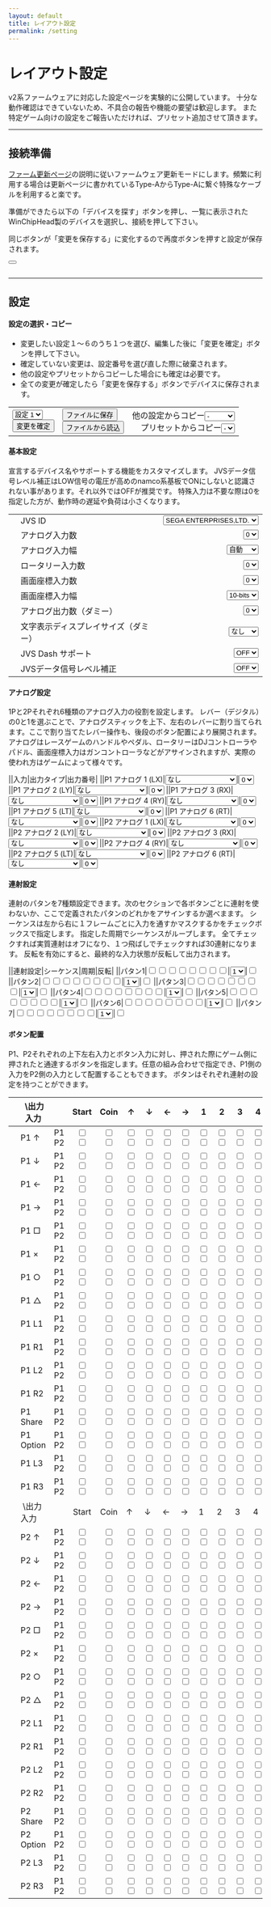 ```yaml
---
layout: default
title: レイアウト設定
permalink: /setting
---
```

# レイアウト設定
v2系ファームウェアに対応した設定ページを実験的に公開しています。
十分な動作確認はできていないため、不具合の報告や機能の要望は歓迎します。
また特定ゲーム向けの設定をご報告いただければ、プリセット追加させて頂きます。

---
## 接続準備
[ファーム更新ページ](https://toyoshim.github.io/iona-us/firmware)の説明に従いファームウェア更新モードにします。頻繁に利用する場合は更新ページに書かれているType-AからType-Aに繋ぐ特殊なケーブルを利用すると楽です。

準備ができたら以下の「デバイスを探す」ボタンを押し、一覧に表示されたWinChipHead製のデバイスを選択し、接続を押して下さい。

同じボタンが「変更を保存する」に変化するので再度ボタンを押すと設定が保存されます。

<button id="button"></button>
<pre id="status"></pre>

---
## 設定
#### 設定の選択・コピー
- 変更したい設定１〜６のうち１つを選び、編集した後に「変更を確定」ボタンを押して下さい。
- 確定していない変更は、設定番号を選び直した際に破棄されます。
- 他の設定やプリセットからコピーした場合にも確定は必要です。
- 全ての変更が確定したら「変更を保存する」ボタンでデバイスに保存されます。

| | | |
|-|-|-:|
|<select id="select"><option>設定 1</option><option>設定 2</option><option>設定 3</option><option>設定 4</option><option>設定 5</option><option>設定 6</option></select><br><button id="store">変更を確定</button>|<button id="storeToFile">ファイルに保存</button><br><button id="loadFromFile">ファイルから読込</button>|他の設定からコピー<select id="copy"><option>-</option><option>設定 1</option><option>設定 2</option><option>設定 3</option><option>設定 4</option><option>設定 5</option><option>設定 6</option></select><br>プリセットからコピー<select id="preset"><option>-</option></select>|

#### 基本設定
宣言するデバイス名やサポートする機能をカスタマイズします。
JVSデータ信号レベル補正はLOW信号の電圧が高めのnamco系基板でONにしないと認識されない事があります。それ以外ではOFFが推奨です。
特殊入力は不要な際は0を指定した方が、動作時の遅延や負荷は小さくなります。

| | | |
|-|-|-:|
||JVS ID|<select id="id"><option>SEGA ENTERPRISES,LTD.</option><option>namco ltd.;JYU-PCB</option><option>namco ltd.;NA-JV</option><option>namco ltd.;TSS-I/O</option></select>
||アナログ入力数|<select id="ainc"><option>0</option><option>2</option><option>4</option><option>6</option><option>8</option></select>
||アナログ入力幅|<select id="ainw"><option>自動</option><option>16-bits</option></select>
||ロータリー入力数|<select id="rotc"><option>0</option><option>2</option></select>
||画面座標入力数|<select id="scrc"><option>0</option><option>1</option><option>2</option></select>
||画面座標入力幅|<select id="scrw"><option>10-bits</option><option>16-bits</option></select>
||アナログ出力数（ダミー）|<select id="aout"><option>0</option><option>2</option></select>
||文字表示ディスプレイサイズ（ダミー）|<select id="disp"><option>なし</option><option>16 x 1</option></select>
||JVS Dash サポート|<select id="jvsd"><option>OFF</option><option>ON</option></select>
||JVSデータ信号レベル補正|<select id="jvss"><option>OFF</option><option>ON</option></select>

#### アナログ設定
1Pと2Pそれぞれ6種類のアナログ入力の役割を設定します。
レバー（デジタル）の0と1を選ぶことで、アナログスティックを上下、左右のレバーに割り当てられます。ここで割り当てたレバー操作も、後段のボタン配置により展開されます。
アナログはレースゲームのハンドルやペダル、ロータリーはDJコントローラやパドル、画面座標入力はガンコントローラなどがアサインされますが、実際の使われ方はゲームによって様々です。

||入力|出力タイプ|出力番号|
||P1 アナログ 1 (LX)|<select id="a11t"><option>なし</option><option>レバー（デジタル）</option><option>アナログ入力</option><option>ロータリー入力</option><option>画面座標入力</option></select>|<select id="a11i"><option>0</option><option>1</option><option>2</option><option>3</option><option>4</option><option>5</option><option>6</option><option>7</option></select>
||P1 アナログ 2 (LY)|<select id="a12t"><option>なし</option><option>レバー（デジタル）</option><option>アナログ入力</option><option>ロータリー入力</option><option>画面座標入力</option></select>|<select id="a12i"><option>0</option><option>1</option><option>2</option><option>3</option><option>4</option><option>5</option><option>6</option><option>7</option></select>
||P1 アナログ 3 (RX)|<select id="a13t"><option>なし</option><option>レバー（デジタル）</option><option>アナログ入力</option><option>ロータリー入力</option><option>画面座標入力</option></select>|<select id="a13i"><option>0</option><option>1</option><option>2</option><option>3</option><option>4</option><option>5</option><option>6</option><option>7</option></select>
||P1 アナログ 4 (RY)|<select id="a14t"><option>なし</option><option>レバー（デジタル）</option><option>アナログ入力</option><option>ロータリー入力</option><option>画面座標入力</option></select>|<select id="a14i"><option>0</option><option>1</option><option>2</option><option>3</option><option>4</option><option>5</option><option>6</option><option>7</option></select>
||P1 アナログ 5 (LT)|<select id="a15t"><option>なし</option><option>レバー（デジタル）</option><option>アナログ入力</option><option>ロータリー入力</option><option>画面座標入力</option></select>|<select id="a15i"><option>0</option><option>1</option><option>2</option><option>3</option><option>4</option><option>5</option><option>6</option><option>7</option></select>
||P1 アナログ 6 (RT)|<select id="a16t"><option>なし</option><option>レバー（デジタル）</option><option>アナログ入力</option><option>ロータリー入力</option><option>画面座標入力</option></select>|<select id="a16i"><option>0</option><option>1</option><option>2</option><option>3</option><option>4</option><option>5</option><option>6</option><option>7</option></select>
||P2 アナログ 1 (LX)|<select id="a21t"><option>なし</option><option>レバー（デジタル）</option><option>アナログ入力</option><option>ロータリー入力</option><option>画面座標入力</option></select>|<select id="a21i"><option>0</option><option>1</option><option>2</option><option>3</option><option>4</option><option>5</option><option>6</option><option>7</option></select>
||P2 アナログ 2 (LY)|<select id="a22t"><option>なし</option><option>レバー（デジタル）</option><option>アナログ入力</option><option>ロータリー入力</option><option>画面座標入力</option></select>|<select id="a22i"><option>0</option><option>1</option><option>2</option><option>3</option><option>4</option><option>5</option><option>6</option><option>7</option></select>
||P2 アナログ 3 (RX)|<select id="a23t"><option>なし</option><option>レバー（デジタル）</option><option>アナログ入力</option><option>ロータリー入力</option><option>画面座標入力</option></select>|<select id="a23i"><option>0</option><option>1</option><option>2</option><option>3</option><option>4</option><option>5</option><option>6</option><option>7</option></select>
||P2 アナログ 4 (RY)|<select id="a24t"><option>なし</option><option>レバー（デジタル）</option><option>アナログ入力</option><option>ロータリー入力</option><option>画面座標入力</option></select>|<select id="a24i"><option>0</option><option>1</option><option>2</option><option>3</option><option>4</option><option>5</option><option>6</option><option>7</option></select>
||P2 アナログ 5 (LT)|<select id="a25t"><option>なし</option><option>レバー（デジタル）</option><option>アナログ入力</option><option>ロータリー入力</option><option>画面座標入力</option></select>|<select id="a25i"><option>0</option><option>1</option><option>2</option><option>3</option><option>4</option><option>5</option><option>6</option><option>7</option></select>
||P2 アナログ 6 (RT)|<select id="a26t"><option>なし</option><option>レバー（デジタル）</option><option>アナログ入力</option><option>ロータリー入力</option><option>画面座標入力</option></select>|<select id="a26i"><option>0</option><option>1</option><option>2</option><option>3</option><option>4</option><option>5</option><option>6</option><option>7</option></select>

#### 連射設定
連射のパタンを7種類設定できます。次のセクションで各ボタンごとに連射を使わないか、ここで定義されたパタンのどれかをアサインするか選べまます。
シーケンスは左から右に１フレームごとに入力を通すかマスクするかをチェックボックスで指定します。
指定した周期でシーケンスがループします。
全てチェックすれば実質連射はオフになり、１つ飛ばしでチェックすれば30連射になります。
反転を有効にすると、最終的な入力状態が反転して出力されます。

||連射設定|シーケンス|周期|反転|
||パタン1|<input type="checkbox" id="p11"><input type="checkbox" id="p12"><input type="checkbox" id="p13"><input type="checkbox" id="p14"><input type="checkbox" id="p15"><input type="checkbox" id="p16"><input type="checkbox" id="p17"><input type="checkbox" id="p18">|<select id="rm1"><option>1</option><option>2</option><option>3</option><option>4</option><option>5</option><option>6</option><option>7</option><option>8</option></select>|<input type="checkbox" id="inv1">
||パタン2|<input type="checkbox" id="p21"><input type="checkbox" id="p22"><input type="checkbox" id="p23"><input type="checkbox" id="p24"><input type="checkbox" id="p25"><input type="checkbox" id="p26"><input type="checkbox" id="p27"><input type="checkbox" id="p28">|<select id="rm2"><option>1</option><option>2</option><option>3</option><option>4</option><option>5</option><option>6</option><option>7</option><option>8</option></select>|<input type="checkbox" id="inv2">
||パタン3|<input type="checkbox" id="p31"><input type="checkbox" id="p32"><input type="checkbox" id="p33"><input type="checkbox" id="p34"><input type="checkbox" id="p35"><input type="checkbox" id="p36"><input type="checkbox" id="p37"><input type="checkbox" id="p38">|<select id="rm3"><option>1</option><option>2</option><option>3</option><option>4</option><option>5</option><option>6</option><option>7</option><option>8</option></select>|<input type="checkbox" id="inv3">
||パタン4|<input type="checkbox" id="p41"><input type="checkbox" id="p42"><input type="checkbox" id="p43"><input type="checkbox" id="p44"><input type="checkbox" id="p45"><input type="checkbox" id="p46"><input type="checkbox" id="p47"><input type="checkbox" id="p48">|<select id="rm4"><option>1</option><option>2</option><option>3</option><option>4</option><option>5</option><option>6</option><option>7</option><option>8</option></select>|<input type="checkbox" id="inv4">
||パタン5|<input type="checkbox" id="p51"><input type="checkbox" id="p52"><input type="checkbox" id="p53"><input type="checkbox" id="p54"><input type="checkbox" id="p55"><input type="checkbox" id="p56"><input type="checkbox" id="p57"><input type="checkbox" id="p58">|<select id="rm5"><option>1</option><option>2</option><option>3</option><option>4</option><option>5</option><option>6</option><option>7</option><option>8</option></select>|<input type="checkbox" id="inv5">
||パタン6|<input type="checkbox" id="p61"><input type="checkbox" id="p62"><input type="checkbox" id="p63"><input type="checkbox" id="p64"><input type="checkbox" id="p65"><input type="checkbox" id="p66"><input type="checkbox" id="p67"><input type="checkbox" id="p68">|<select id="rm6"><option>1</option><option>2</option><option>3</option><option>4</option><option>5</option><option>6</option><option>7</option><option>8</option></select>|<input type="checkbox" id="inv6">
||パタン7|<input type="checkbox" id="p71"><input type="checkbox" id="p72"><input type="checkbox" id="p73"><input type="checkbox" id="p74"><input type="checkbox" id="p75"><input type="checkbox" id="p76"><input type="checkbox" id="p77"><input type="checkbox" id="p78">|<select id="rm7"><option>1</option><option>2</option><option>3</option><option>4</option><option>5</option><option>6</option><option>7</option><option>8</option></select>|<input type="checkbox" id="inv7">

#### ボタン配置
P1、P2それぞれの上下左右入力とボタン入力に対し、押された際にゲーム側に押されたと通達するボタンを指定します。任意の組み合わせで指定でき、P1側の入力をP2側の入力として配置することもできます。
ボタンはそれぞれ連射の設定を持つことができます。

||&nbsp;\出力<br>入力||Start|Coin|↑|↓|←|→|1|2|3|4|5|6|7|8|連射|
|-|-|-|:-:|:-:|-|-|-|-|-|-|-|-|-|-|-|-|-|
||P1 ↑|P1<br>P2|<input type="checkbox" id="p1u_p1s"><br><input type="checkbox" id="p1u_p2s">|<input type="checkbox" id="p1u_p1c"><br><input type="checkbox" id="p1u_p2c">|<input type="checkbox" id="p1u_p1u"><br><input type="checkbox" id="p1u_p2u">|<input type="checkbox" id="p1u_p1d"><br><input type="checkbox" id="p1u_p2d">|<input type="checkbox" id="p1u_p1l"><br><input type="checkbox" id="p1u_p2l">|<input type="checkbox" id="p1u_p1r"><br><input type="checkbox" id="p1u_p2r">|<input type="checkbox" id="p1u_p11"><br><input type="checkbox" id="p1u_p21">|<input type="checkbox" id="p1u_p12"><br><input type="checkbox" id="p1u_p22">|<input type="checkbox" id="p1u_p13"><br><input type="checkbox" id="p1u_p23">|<input type="checkbox" id="p1u_p14"><br><input type="checkbox" id="p1u_p24">|<input type="checkbox" id="p1u_p15"><br><input type="checkbox" id="p1u_p25">|<input type="checkbox" id="p1u_p16"><br><input type="checkbox" id="p1u_p26">|<input type="checkbox" id="p1u_p17"><br><input type="checkbox" id="p1u_p27">|<input type="checkbox" id="p1u_p18"><br><input type="checkbox" id="p1u_p28">||
||P1 ↓|P1<br>P2|<input type="checkbox" id="p1d_p1s"><br><input type="checkbox" id="p1d_p2s">|<input type="checkbox" id="p1d_p1c"><br><input type="checkbox" id="p1d_p2c">|<input type="checkbox" id="p1d_p1u"><br><input type="checkbox" id="p1d_p2u">|<input type="checkbox" id="p1d_p1d"><br><input type="checkbox" id="p1d_p2d">|<input type="checkbox" id="p1d_p1l"><br><input type="checkbox" id="p1d_p2l">|<input type="checkbox" id="p1d_p1r"><br><input type="checkbox" id="p1d_p2r">|<input type="checkbox" id="p1d_p11"><br><input type="checkbox" id="p1d_p21">|<input type="checkbox" id="p1d_p12"><br><input type="checkbox" id="p1d_p22">|<input type="checkbox" id="p1d_p13"><br><input type="checkbox" id="p1d_p23">|<input type="checkbox" id="p1d_p14"><br><input type="checkbox" id="p1d_p24">|<input type="checkbox" id="p1d_p15"><br><input type="checkbox" id="p1d_p25">|<input type="checkbox" id="p1d_p16"><br><input type="checkbox" id="p1d_p26">|<input type="checkbox" id="p1d_p17"><br><input type="checkbox" id="p1d_p27">|<input type="checkbox" id="p1d_p18"><br><input type="checkbox" id="p1d_p28">||
||P1 ←|P1<br>P2|<input type="checkbox" id="p1l_p1s"><br><input type="checkbox" id="p1l_p2s">|<input type="checkbox" id="p1l_p1c"><br><input type="checkbox" id="p1l_p2c">|<input type="checkbox" id="p1l_p1u"><br><input type="checkbox" id="p1l_p2u">|<input type="checkbox" id="p1l_p1d"><br><input type="checkbox" id="p1l_p2d">|<input type="checkbox" id="p1l_p1l"><br><input type="checkbox" id="p1l_p2l">|<input type="checkbox" id="p1l_p1r"><br><input type="checkbox" id="p1l_p2r">|<input type="checkbox" id="p1l_p11"><br><input type="checkbox" id="p1l_p21">|<input type="checkbox" id="p1l_p12"><br><input type="checkbox" id="p1l_p22">|<input type="checkbox" id="p1l_p13"><br><input type="checkbox" id="p1l_p23">|<input type="checkbox" id="p1l_p14"><br><input type="checkbox" id="p1l_p24">|<input type="checkbox" id="p1l_p15"><br><input type="checkbox" id="p1l_p25">|<input type="checkbox" id="p1l_p16"><br><input type="checkbox" id="p1l_p26">|<input type="checkbox" id="p1l_p17"><br><input type="checkbox" id="p1l_p27">|<input type="checkbox" id="p1l_p18"><br><input type="checkbox" id="p1l_p28">||
||P1 →|P1<br>P2|<input type="checkbox" id="p1r_p1s"><br><input type="checkbox" id="p1r_p2s">|<input type="checkbox" id="p1r_p1c"><br><input type="checkbox" id="p1r_p2c">|<input type="checkbox" id="p1r_p1u"><br><input type="checkbox" id="p1r_p2u">|<input type="checkbox" id="p1r_p1d"><br><input type="checkbox" id="p1r_p2d">|<input type="checkbox" id="p1r_p1l"><br><input type="checkbox" id="p1r_p2l">|<input type="checkbox" id="p1r_p1r"><br><input type="checkbox" id="p1r_p2r">|<input type="checkbox" id="p1r_p11"><br><input type="checkbox" id="p1r_p21">|<input type="checkbox" id="p1r_p12"><br><input type="checkbox" id="p1r_p22">|<input type="checkbox" id="p1r_p13"><br><input type="checkbox" id="p1r_p23">|<input type="checkbox" id="p1r_p14"><br><input type="checkbox" id="p1r_p24">|<input type="checkbox" id="p1r_p15"><br><input type="checkbox" id="p1r_p25">|<input type="checkbox" id="p1r_p16"><br><input type="checkbox" id="p1r_p26">|<input type="checkbox" id="p1r_p17"><br><input type="checkbox" id="p1r_p27">|<input type="checkbox" id="p1r_p18"><br><input type="checkbox" id="p1r_p28">||
||P1 □|P1<br>P2|<input type="checkbox" id="p11_p1s"><br><input type="checkbox" id="p11_p2s">|<input type="checkbox" id="p11_p1c"><br><input type="checkbox" id="p11_p2c">|<input type="checkbox" id="p11_p1u"><br><input type="checkbox" id="p11_p2u">|<input type="checkbox" id="p11_p1d"><br><input type="checkbox" id="p11_p2d">|<input type="checkbox" id="p11_p1l"><br><input type="checkbox" id="p11_p2l">|<input type="checkbox" id="p11_p1r"><br><input type="checkbox" id="p11_p2r">|<input type="checkbox" id="p11_p11"><br><input type="checkbox" id="p11_p21">|<input type="checkbox" id="p11_p12"><br><input type="checkbox" id="p11_p22">|<input type="checkbox" id="p11_p13"><br><input type="checkbox" id="p11_p23">|<input type="checkbox" id="p11_p14"><br><input type="checkbox" id="p11_p24">|<input type="checkbox" id="p11_p15"><br><input type="checkbox" id="p11_p25">|<input type="checkbox" id="p11_p16"><br><input type="checkbox" id="p11_p26">|<input type="checkbox" id="p11_p17"><br><input type="checkbox" id="p11_p27">|<input type="checkbox" id="p11_p18"><br><input type="checkbox" id="p11_p28">|<select id="p11_rp"><option>なし</option><option>パタン1</option><option>パタン2</option><option>パタン3</option><option>パタン4</option><option>パタン5</option><option>パタン6</option><option>パタン7</option></select>|
||P1 ×|P1<br>P2|<input type="checkbox" id="p12_p1s"><br><input type="checkbox" id="p12_p2s">|<input type="checkbox" id="p12_p1c"><br><input type="checkbox" id="p12_p2c">|<input type="checkbox" id="p12_p1u"><br><input type="checkbox" id="p12_p2u">|<input type="checkbox" id="p12_p1d"><br><input type="checkbox" id="p12_p2d">|<input type="checkbox" id="p12_p1l"><br><input type="checkbox" id="p12_p2l">|<input type="checkbox" id="p12_p1r"><br><input type="checkbox" id="p12_p2r">|<input type="checkbox" id="p12_p11"><br><input type="checkbox" id="p12_p21">|<input type="checkbox" id="p12_p12"><br><input type="checkbox" id="p12_p22">|<input type="checkbox" id="p12_p13"><br><input type="checkbox" id="p12_p23">|<input type="checkbox" id="p12_p14"><br><input type="checkbox" id="p12_p24">|<input type="checkbox" id="p12_p15"><br><input type="checkbox" id="p12_p25">|<input type="checkbox" id="p12_p16"><br><input type="checkbox" id="p12_p26">|<input type="checkbox" id="p12_p17"><br><input type="checkbox" id="p12_p27">|<input type="checkbox" id="p12_p18"><br><input type="checkbox" id="p12_p28">|<select id="p12_rp"><option>なし</option><option>パタン1</option><option>パタン2</option><option>パタン3</option><option>パタン4</option><option>パタン5</option><option>パタン6</option><option>パタン7</option></select>|
||P1 ○|P1<br>P2|<input type="checkbox" id="p13_p1s"><br><input type="checkbox" id="p13_p2s">|<input type="checkbox" id="p13_p1c"><br><input type="checkbox" id="p13_p2c">|<input type="checkbox" id="p13_p1u"><br><input type="checkbox" id="p13_p2u">|<input type="checkbox" id="p13_p1d"><br><input type="checkbox" id="p13_p2d">|<input type="checkbox" id="p13_p1l"><br><input type="checkbox" id="p13_p2l">|<input type="checkbox" id="p13_p1r"><br><input type="checkbox" id="p13_p2r">|<input type="checkbox" id="p13_p11"><br><input type="checkbox" id="p13_p21">|<input type="checkbox" id="p13_p12"><br><input type="checkbox" id="p13_p22">|<input type="checkbox" id="p13_p13"><br><input type="checkbox" id="p13_p23">|<input type="checkbox" id="p13_p14"><br><input type="checkbox" id="p13_p24">|<input type="checkbox" id="p13_p15"><br><input type="checkbox" id="p13_p25">|<input type="checkbox" id="p13_p16"><br><input type="checkbox" id="p13_p26">|<input type="checkbox" id="p13_p17"><br><input type="checkbox" id="p13_p27">|<input type="checkbox" id="p13_p18"><br><input type="checkbox" id="p13_p28">|<select id="p13_rp"><option>なし</option><option>パタン1</option><option>パタン2</option><option>パタン3</option><option>パタン4</option><option>パタン5</option><option>パタン6</option><option>パタン7</option></select>|
||P1 △|P1<br>P2|<input type="checkbox" id="p14_p1s"><br><input type="checkbox" id="p14_p2s">|<input type="checkbox" id="p14_p1c"><br><input type="checkbox" id="p14_p2c">|<input type="checkbox" id="p14_p1u"><br><input type="checkbox" id="p14_p2u">|<input type="checkbox" id="p14_p1d"><br><input type="checkbox" id="p14_p2d">|<input type="checkbox" id="p14_p1l"><br><input type="checkbox" id="p14_p2l">|<input type="checkbox" id="p14_p1r"><br><input type="checkbox" id="p14_p2r">|<input type="checkbox" id="p14_p11"><br><input type="checkbox" id="p14_p21">|<input type="checkbox" id="p14_p12"><br><input type="checkbox" id="p14_p22">|<input type="checkbox" id="p14_p13"><br><input type="checkbox" id="p14_p23">|<input type="checkbox" id="p14_p14"><br><input type="checkbox" id="p14_p24">|<input type="checkbox" id="p14_p15"><br><input type="checkbox" id="p14_p25">|<input type="checkbox" id="p14_p16"><br><input type="checkbox" id="p14_p26">|<input type="checkbox" id="p14_p17"><br><input type="checkbox" id="p14_p27">|<input type="checkbox" id="p14_p18"><br><input type="checkbox" id="p14_p28">|<select id="p14_rp"><option>なし</option><option>パタン1</option><option>パタン2</option><option>パタン3</option><option>パタン4</option><option>パタン5</option><option>パタン6</option><option>パタン7</option></select>|
||P1 L1|P1<br>P2|<input type="checkbox" id="p15_p1s"><br><input type="checkbox" id="p15_p2s">|<input type="checkbox" id="p15_p1c"><br><input type="checkbox" id="p15_p2c">|<input type="checkbox" id="p15_p1u"><br><input type="checkbox" id="p15_p2u">|<input type="checkbox" id="p15_p1d"><br><input type="checkbox" id="p15_p2d">|<input type="checkbox" id="p15_p1l"><br><input type="checkbox" id="p15_p2l">|<input type="checkbox" id="p15_p1r"><br><input type="checkbox" id="p15_p2r">|<input type="checkbox" id="p15_p11"><br><input type="checkbox" id="p15_p21">|<input type="checkbox" id="p15_p12"><br><input type="checkbox" id="p15_p22">|<input type="checkbox" id="p15_p13"><br><input type="checkbox" id="p15_p23">|<input type="checkbox" id="p15_p14"><br><input type="checkbox" id="p15_p24">|<input type="checkbox" id="p15_p15"><br><input type="checkbox" id="p15_p25">|<input type="checkbox" id="p15_p16"><br><input type="checkbox" id="p15_p26">|<input type="checkbox" id="p15_p17"><br><input type="checkbox" id="p15_p27">|<input type="checkbox" id="p15_p18"><br><input type="checkbox" id="p15_p28">|<select id="p15_rp"><option>なし</option><option>パタン1</option><option>パタン2</option><option>パタン3</option><option>パタン4</option><option>パタン5</option><option>パタン6</option><option>パタン7</option></select>|
||P1 R1|P1<br>P2|<input type="checkbox" id="p16_p1s"><br><input type="checkbox" id="p16_p2s">|<input type="checkbox" id="p16_p1c"><br><input type="checkbox" id="p16_p2c">|<input type="checkbox" id="p16_p1u"><br><input type="checkbox" id="p16_p2u">|<input type="checkbox" id="p16_p1d"><br><input type="checkbox" id="p16_p2d">|<input type="checkbox" id="p16_p1l"><br><input type="checkbox" id="p16_p2l">|<input type="checkbox" id="p16_p1r"><br><input type="checkbox" id="p16_p2r">|<input type="checkbox" id="p16_p11"><br><input type="checkbox" id="p16_p21">|<input type="checkbox" id="p16_p12"><br><input type="checkbox" id="p16_p22">|<input type="checkbox" id="p16_p13"><br><input type="checkbox" id="p16_p23">|<input type="checkbox" id="p16_p14"><br><input type="checkbox" id="p16_p24">|<input type="checkbox" id="p16_p15"><br><input type="checkbox" id="p16_p25">|<input type="checkbox" id="p16_p16"><br><input type="checkbox" id="p16_p26">|<input type="checkbox" id="p16_p17"><br><input type="checkbox" id="p16_p27">|<input type="checkbox" id="p16_p18"><br><input type="checkbox" id="p16_p28">|<select id="p16_rp"><option>なし</option><option>パタン1</option><option>パタン2</option><option>パタン3</option><option>パタン4</option><option>パタン5</option><option>パタン6</option><option>パタン7</option></select>|
||P1 L2|P1<br>P2|<input type="checkbox" id="p17_p1s"><br><input type="checkbox" id="p17_p2s">|<input type="checkbox" id="p17_p1c"><br><input type="checkbox" id="p17_p2c">|<input type="checkbox" id="p17_p1u"><br><input type="checkbox" id="p17_p2u">|<input type="checkbox" id="p17_p1d"><br><input type="checkbox" id="p17_p2d">|<input type="checkbox" id="p17_p1l"><br><input type="checkbox" id="p17_p2l">|<input type="checkbox" id="p17_p1r"><br><input type="checkbox" id="p17_p2r">|<input type="checkbox" id="p17_p11"><br><input type="checkbox" id="p17_p21">|<input type="checkbox" id="p17_p12"><br><input type="checkbox" id="p17_p22">|<input type="checkbox" id="p17_p13"><br><input type="checkbox" id="p17_p23">|<input type="checkbox" id="p17_p14"><br><input type="checkbox" id="p17_p24">|<input type="checkbox" id="p17_p15"><br><input type="checkbox" id="p17_p25">|<input type="checkbox" id="p17_p16"><br><input type="checkbox" id="p17_p26">|<input type="checkbox" id="p17_p17"><br><input type="checkbox" id="p17_p27">|<input type="checkbox" id="p17_p18"><br><input type="checkbox" id="p17_p28">|<select id="p17_rp"><option>なし</option><option>パタン1</option><option>パタン2</option><option>パタン3</option><option>パタン4</option><option>パタン5</option><option>パタン6</option><option>パタン7</option></select>|
||P1 R2|P1<br>P2|<input type="checkbox" id="p18_p1s"><br><input type="checkbox" id="p18_p2s">|<input type="checkbox" id="p18_p1c"><br><input type="checkbox" id="p18_p2c">|<input type="checkbox" id="p18_p1u"><br><input type="checkbox" id="p18_p2u">|<input type="checkbox" id="p18_p1d"><br><input type="checkbox" id="p18_p2d">|<input type="checkbox" id="p18_p1l"><br><input type="checkbox" id="p18_p2l">|<input type="checkbox" id="p18_p1r"><br><input type="checkbox" id="p18_p2r">|<input type="checkbox" id="p18_p11"><br><input type="checkbox" id="p18_p21">|<input type="checkbox" id="p18_p12"><br><input type="checkbox" id="p18_p22">|<input type="checkbox" id="p18_p13"><br><input type="checkbox" id="p18_p23">|<input type="checkbox" id="p18_p14"><br><input type="checkbox" id="p18_p24">|<input type="checkbox" id="p18_p15"><br><input type="checkbox" id="p18_p25">|<input type="checkbox" id="p18_p16"><br><input type="checkbox" id="p18_p26">|<input type="checkbox" id="p18_p17"><br><input type="checkbox" id="p18_p27">|<input type="checkbox" id="p18_p18"><br><input type="checkbox" id="p18_p28">|<select id="p18_rp"><option>なし</option><option>パタン1</option><option>パタン2</option><option>パタン3</option><option>パタン4</option><option>パタン5</option><option>パタン6</option><option>パタン7</option></select>|
||P1 Share|P1<br>P2|<input type="checkbox" id="p19_p1s"><br><input type="checkbox" id="p19_p2s">|<input type="checkbox" id="p19_p1c"><br><input type="checkbox" id="p19_p2c">|<input type="checkbox" id="p19_p1u"><br><input type="checkbox" id="p19_p2u">|<input type="checkbox" id="p19_p1d"><br><input type="checkbox" id="p19_p2d">|<input type="checkbox" id="p19_p1l"><br><input type="checkbox" id="p19_p2l">|<input type="checkbox" id="p19_p1r"><br><input type="checkbox" id="p19_p2r">|<input type="checkbox" id="p19_p11"><br><input type="checkbox" id="p19_p21">|<input type="checkbox" id="p19_p12"><br><input type="checkbox" id="p19_p22">|<input type="checkbox" id="p19_p13"><br><input type="checkbox" id="p19_p23">|<input type="checkbox" id="p19_p14"><br><input type="checkbox" id="p19_p24">|<input type="checkbox" id="p19_p15"><br><input type="checkbox" id="p19_p25">|<input type="checkbox" id="p19_p16"><br><input type="checkbox" id="p19_p26">|<input type="checkbox" id="p19_p17"><br><input type="checkbox" id="p19_p27">|<input type="checkbox" id="p19_p18"><br><input type="checkbox" id="p19_p28">|<select id="p19_rp"><option>なし</option><option>パタン1</option><option>パタン2</option><option>パタン3</option><option>パタン4</option><option>パタン5</option><option>パタン6</option><option>パタン7</option></select>|
||P1 Option|P1<br>P2|<input type="checkbox" id="p1a_p1s"><br><input type="checkbox" id="p1a_p2s">|<input type="checkbox" id="p1a_p1c"><br><input type="checkbox" id="p1a_p2c">|<input type="checkbox" id="p1a_p1u"><br><input type="checkbox" id="p1a_p2u">|<input type="checkbox" id="p1a_p1d"><br><input type="checkbox" id="p1a_p2d">|<input type="checkbox" id="p1a_p1l"><br><input type="checkbox" id="p1a_p2l">|<input type="checkbox" id="p1a_p1r"><br><input type="checkbox" id="p1a_p2r">|<input type="checkbox" id="p1a_p11"><br><input type="checkbox" id="p1a_p21">|<input type="checkbox" id="p1a_p12"><br><input type="checkbox" id="p1a_p22">|<input type="checkbox" id="p1a_p13"><br><input type="checkbox" id="p1a_p23">|<input type="checkbox" id="p1a_p14"><br><input type="checkbox" id="p1a_p24">|<input type="checkbox" id="p1a_p15"><br><input type="checkbox" id="p1a_p25">|<input type="checkbox" id="p1a_p16"><br><input type="checkbox" id="p1a_p26">|<input type="checkbox" id="p1a_p17"><br><input type="checkbox" id="p1a_p27">|<input type="checkbox" id="p1a_p18"><br><input type="checkbox" id="p1a_p28">|<select id="p1a_rp"><option>なし</option><option>パタン1</option><option>パタン2</option><option>パタン3</option><option>パタン4</option><option>パタン5</option><option>パタン6</option><option>パタン7</option></select>|
||P1 L3|P1<br>P2|<input type="checkbox" id="p1b_p1s"><br><input type="checkbox" id="p1b_p2s">|<input type="checkbox" id="p1b_p1c"><br><input type="checkbox" id="p1b_p2c">|<input type="checkbox" id="p1b_p1u"><br><input type="checkbox" id="p1b_p2u">|<input type="checkbox" id="p1b_p1d"><br><input type="checkbox" id="p1b_p2d">|<input type="checkbox" id="p1b_p1l"><br><input type="checkbox" id="p1b_p2l">|<input type="checkbox" id="p1b_p1r"><br><input type="checkbox" id="p1b_p2r">|<input type="checkbox" id="p1b_p11"><br><input type="checkbox" id="p1b_p21">|<input type="checkbox" id="p1b_p12"><br><input type="checkbox" id="p1b_p22">|<input type="checkbox" id="p1b_p13"><br><input type="checkbox" id="p1b_p23">|<input type="checkbox" id="p1b_p14"><br><input type="checkbox" id="p1b_p24">|<input type="checkbox" id="p1b_p15"><br><input type="checkbox" id="p1b_p25">|<input type="checkbox" id="p1b_p16"><br><input type="checkbox" id="p1b_p26">|<input type="checkbox" id="p1b_p17"><br><input type="checkbox" id="p1b_p27">|<input type="checkbox" id="p1b_p18"><br><input type="checkbox" id="p1b_p28">|<select id="p1b_rp"><option>なし</option><option>パタン1</option><option>パタン2</option><option>パタン3</option><option>パタン4</option><option>パタン5</option><option>パタン6</option><option>パタン7</option></select>|
||P1 R3|P1<br>P2|<input type="checkbox" id="p1c_p1s"><br><input type="checkbox" id="p1c_p2s">|<input type="checkbox" id="p1c_p1c"><br><input type="checkbox" id="p1c_p2c">|<input type="checkbox" id="p1c_p1u"><br><input type="checkbox" id="p1c_p2u">|<input type="checkbox" id="p1c_p1d"><br><input type="checkbox" id="p1c_p2d">|<input type="checkbox" id="p1c_p1l"><br><input type="checkbox" id="p1c_p2l">|<input type="checkbox" id="p1c_p1r"><br><input type="checkbox" id="p1c_p2r">|<input type="checkbox" id="p1c_p11"><br><input type="checkbox" id="p1c_p21">|<input type="checkbox" id="p1c_p12"><br><input type="checkbox" id="p1c_p22">|<input type="checkbox" id="p1c_p13"><br><input type="checkbox" id="p1c_p23">|<input type="checkbox" id="p1c_p14"><br><input type="checkbox" id="p1c_p24">|<input type="checkbox" id="p1c_p15"><br><input type="checkbox" id="p1c_p25">|<input type="checkbox" id="p1c_p16"><br><input type="checkbox" id="p1c_p26">|<input type="checkbox" id="p1c_p17"><br><input type="checkbox" id="p1c_p27">|<input type="checkbox" id="p1c_p18"><br><input type="checkbox" id="p1c_p28">|<select id="p1c_rp"><option>なし</option><option>パタン1</option><option>パタン2</option><option>パタン3</option><option>パタン4</option><option>パタン5</option><option>パタン6</option><option>パタン7</option></select>|
||&nbsp;\出力<br>入力||Start|Coin|↑|↓|←|→|1|2|3|4|5|6|7|8|連射|
||P2 ↑|P1<br>P2|<input type="checkbox" id="p2u_p1s"><br><input type="checkbox" id="p2u_p2s">|<input type="checkbox" id="p2u_p1c"><br><input type="checkbox" id="p2u_p2c">|<input type="checkbox" id="p2u_p1u"><br><input type="checkbox" id="p2u_p2u">|<input type="checkbox" id="p2u_p1d"><br><input type="checkbox" id="p2u_p2d">|<input type="checkbox" id="p2u_p1l"><br><input type="checkbox" id="p2u_p2l">|<input type="checkbox" id="p2u_p1r"><br><input type="checkbox" id="p2u_p2r">|<input type="checkbox" id="p2u_p11"><br><input type="checkbox" id="p2u_p21">|<input type="checkbox" id="p2u_p12"><br><input type="checkbox" id="p2u_p22">|<input type="checkbox" id="p2u_p13"><br><input type="checkbox" id="p2u_p23">|<input type="checkbox" id="p2u_p14"><br><input type="checkbox" id="p2u_p24">|<input type="checkbox" id="p2u_p15"><br><input type="checkbox" id="p2u_p25">|<input type="checkbox" id="p2u_p16"><br><input type="checkbox" id="p2u_p26">|<input type="checkbox" id="p2u_p17"><br><input type="checkbox" id="p2u_p27">|<input type="checkbox" id="p2u_p18"><br><input type="checkbox" id="p2u_p28">||
||P2 ↓|P1<br>P2|<input type="checkbox" id="p2d_p1s"><br><input type="checkbox" id="p2d_p2s">|<input type="checkbox" id="p2d_p1c"><br><input type="checkbox" id="p2d_p2c">|<input type="checkbox" id="p2d_p1u"><br><input type="checkbox" id="p2d_p2u">|<input type="checkbox" id="p2d_p1d"><br><input type="checkbox" id="p2d_p2d">|<input type="checkbox" id="p2d_p1l"><br><input type="checkbox" id="p2d_p2l">|<input type="checkbox" id="p2d_p1r"><br><input type="checkbox" id="p2d_p2r">|<input type="checkbox" id="p2d_p11"><br><input type="checkbox" id="p2d_p21">|<input type="checkbox" id="p2d_p12"><br><input type="checkbox" id="p2d_p22">|<input type="checkbox" id="p2d_p13"><br><input type="checkbox" id="p2d_p23">|<input type="checkbox" id="p2d_p14"><br><input type="checkbox" id="p2d_p24">|<input type="checkbox" id="p2d_p15"><br><input type="checkbox" id="p2d_p25">|<input type="checkbox" id="p2d_p16"><br><input type="checkbox" id="p2d_p26">|<input type="checkbox" id="p2d_p17"><br><input type="checkbox" id="p2d_p27">|<input type="checkbox" id="p2d_p18"><br><input type="checkbox" id="p2d_p28">||
||P2 ←|P1<br>P2|<input type="checkbox" id="p2l_p1s"><br><input type="checkbox" id="p2l_p2s">|<input type="checkbox" id="p2l_p1c"><br><input type="checkbox" id="p2l_p2c">|<input type="checkbox" id="p2l_p1u"><br><input type="checkbox" id="p2l_p2u">|<input type="checkbox" id="p2l_p1d"><br><input type="checkbox" id="p2l_p2d">|<input type="checkbox" id="p2l_p1l"><br><input type="checkbox" id="p2l_p2l">|<input type="checkbox" id="p2l_p1r"><br><input type="checkbox" id="p2l_p2r">|<input type="checkbox" id="p2l_p11"><br><input type="checkbox" id="p2l_p21">|<input type="checkbox" id="p2l_p12"><br><input type="checkbox" id="p2l_p22">|<input type="checkbox" id="p2l_p13"><br><input type="checkbox" id="p2l_p23">|<input type="checkbox" id="p2l_p14"><br><input type="checkbox" id="p2l_p24">|<input type="checkbox" id="p2l_p15"><br><input type="checkbox" id="p2l_p25">|<input type="checkbox" id="p2l_p16"><br><input type="checkbox" id="p2l_p26">|<input type="checkbox" id="p2l_p17"><br><input type="checkbox" id="p2l_p27">|<input type="checkbox" id="p2l_p18"><br><input type="checkbox" id="p2l_p28">||
||P2 →|P1<br>P2|<input type="checkbox" id="p2r_p1s"><br><input type="checkbox" id="p2r_p2s">|<input type="checkbox" id="p2r_p1c"><br><input type="checkbox" id="p2r_p2c">|<input type="checkbox" id="p2r_p1u"><br><input type="checkbox" id="p2r_p2u">|<input type="checkbox" id="p2r_p1d"><br><input type="checkbox" id="p2r_p2d">|<input type="checkbox" id="p2r_p1l"><br><input type="checkbox" id="p2r_p2l">|<input type="checkbox" id="p2r_p1r"><br><input type="checkbox" id="p2r_p2r">|<input type="checkbox" id="p2r_p11"><br><input type="checkbox" id="p2r_p21">|<input type="checkbox" id="p2r_p12"><br><input type="checkbox" id="p2r_p22">|<input type="checkbox" id="p2r_p13"><br><input type="checkbox" id="p2r_p23">|<input type="checkbox" id="p2r_p14"><br><input type="checkbox" id="p2r_p24">|<input type="checkbox" id="p2r_p15"><br><input type="checkbox" id="p2r_p25">|<input type="checkbox" id="p2r_p16"><br><input type="checkbox" id="p2r_p26">|<input type="checkbox" id="p2r_p17"><br><input type="checkbox" id="p2r_p27">|<input type="checkbox" id="p2r_p18"><br><input type="checkbox" id="p2r_p28">||
||P2 □|P1<br>P2|<input type="checkbox" id="p21_p1s"><br><input type="checkbox" id="p21_p2s">|<input type="checkbox" id="p21_p1c"><br><input type="checkbox" id="p21_p2c">|<input type="checkbox" id="p21_p1u"><br><input type="checkbox" id="p21_p2u">|<input type="checkbox" id="p21_p1d"><br><input type="checkbox" id="p21_p2d">|<input type="checkbox" id="p21_p1l"><br><input type="checkbox" id="p21_p2l">|<input type="checkbox" id="p21_p1r"><br><input type="checkbox" id="p21_p2r">|<input type="checkbox" id="p21_p11"><br><input type="checkbox" id="p21_p21">|<input type="checkbox" id="p21_p12"><br><input type="checkbox" id="p21_p22">|<input type="checkbox" id="p21_p13"><br><input type="checkbox" id="p21_p23">|<input type="checkbox" id="p21_p14"><br><input type="checkbox" id="p21_p24">|<input type="checkbox" id="p21_p15"><br><input type="checkbox" id="p21_p25">|<input type="checkbox" id="p21_p16"><br><input type="checkbox" id="p21_p26">|<input type="checkbox" id="p21_p17"><br><input type="checkbox" id="p21_p27">|<input type="checkbox" id="p21_p18"><br><input type="checkbox" id="p21_p28">|<select id="p21_rp"><option>なし</option><option>パタン1</option><option>パタン2</option><option>パタン3</option><option>パタン4</option><option>パタン5</option><option>パタン6</option><option>パタン7</option></select>|
||P2 ×|P1<br>P2|<input type="checkbox" id="p22_p1s"><br><input type="checkbox" id="p22_p2s">|<input type="checkbox" id="p22_p1c"><br><input type="checkbox" id="p22_p2c">|<input type="checkbox" id="p22_p1u"><br><input type="checkbox" id="p22_p2u">|<input type="checkbox" id="p22_p1d"><br><input type="checkbox" id="p22_p2d">|<input type="checkbox" id="p22_p1l"><br><input type="checkbox" id="p22_p2l">|<input type="checkbox" id="p22_p1r"><br><input type="checkbox" id="p22_p2r">|<input type="checkbox" id="p22_p11"><br><input type="checkbox" id="p22_p21">|<input type="checkbox" id="p22_p12"><br><input type="checkbox" id="p22_p22">|<input type="checkbox" id="p22_p13"><br><input type="checkbox" id="p22_p23">|<input type="checkbox" id="p22_p14"><br><input type="checkbox" id="p22_p24">|<input type="checkbox" id="p22_p15"><br><input type="checkbox" id="p22_p25">|<input type="checkbox" id="p22_p16"><br><input type="checkbox" id="p22_p26">|<input type="checkbox" id="p22_p17"><br><input type="checkbox" id="p22_p27">|<input type="checkbox" id="p22_p18"><br><input type="checkbox" id="p22_p28">|<select id="p22_rp"><option>なし</option><option>パタン1</option><option>パタン2</option><option>パタン3</option><option>パタン4</option><option>パタン5</option><option>パタン6</option><option>パタン7</option></select>
||P2 ○|P1<br>P2|<input type="checkbox" id="p23_p1s"><br><input type="checkbox" id="p23_p2s">|<input type="checkbox" id="p23_p1c"><br><input type="checkbox" id="p23_p2c">|<input type="checkbox" id="p23_p1u"><br><input type="checkbox" id="p23_p2u">|<input type="checkbox" id="p23_p1d"><br><input type="checkbox" id="p23_p2d">|<input type="checkbox" id="p23_p1l"><br><input type="checkbox" id="p23_p2l">|<input type="checkbox" id="p23_p1r"><br><input type="checkbox" id="p23_p2r">|<input type="checkbox" id="p23_p11"><br><input type="checkbox" id="p23_p21">|<input type="checkbox" id="p23_p12"><br><input type="checkbox" id="p23_p22">|<input type="checkbox" id="p23_p13"><br><input type="checkbox" id="p23_p23">|<input type="checkbox" id="p23_p14"><br><input type="checkbox" id="p23_p24">|<input type="checkbox" id="p23_p15"><br><input type="checkbox" id="p23_p25">|<input type="checkbox" id="p23_p16"><br><input type="checkbox" id="p23_p26">|<input type="checkbox" id="p23_p17"><br><input type="checkbox" id="p23_p27">|<input type="checkbox" id="p23_p18"><br><input type="checkbox" id="p23_p28">|<select id="p23_rp"><option>なし</option><option>パタン1</option><option>パタン2</option><option>パタン3</option><option>パタン4</option><option>パタン5</option><option>パタン6</option><option>パタン7</option></select>
||P2 △|P1<br>P2|<input type="checkbox" id="p24_p1s"><br><input type="checkbox" id="p24_p2s">|<input type="checkbox" id="p24_p1c"><br><input type="checkbox" id="p24_p2c">|<input type="checkbox" id="p24_p1u"><br><input type="checkbox" id="p24_p2u">|<input type="checkbox" id="p24_p1d"><br><input type="checkbox" id="p24_p2d">|<input type="checkbox" id="p24_p1l"><br><input type="checkbox" id="p24_p2l">|<input type="checkbox" id="p24_p1r"><br><input type="checkbox" id="p24_p2r">|<input type="checkbox" id="p24_p11"><br><input type="checkbox" id="p24_p21">|<input type="checkbox" id="p24_p12"><br><input type="checkbox" id="p24_p22">|<input type="checkbox" id="p24_p13"><br><input type="checkbox" id="p24_p23">|<input type="checkbox" id="p24_p14"><br><input type="checkbox" id="p24_p24">|<input type="checkbox" id="p24_p15"><br><input type="checkbox" id="p24_p25">|<input type="checkbox" id="p24_p16"><br><input type="checkbox" id="p24_p26">|<input type="checkbox" id="p24_p17"><br><input type="checkbox" id="p24_p27">|<input type="checkbox" id="p24_p18"><br><input type="checkbox" id="p24_p28">|<select id="p24_rp"><option>なし</option><option>パタン1</option><option>パタン2</option><option>パタン3</option><option>パタン4</option><option>パタン5</option><option>パタン6</option><option>パタン7</option></select>
||P2 L1|P1<br>P2|<input type="checkbox" id="p25_p1s"><br><input type="checkbox" id="p25_p2s">|<input type="checkbox" id="p25_p1c"><br><input type="checkbox" id="p25_p2c">|<input type="checkbox" id="p25_p1u"><br><input type="checkbox" id="p25_p2u">|<input type="checkbox" id="p25_p1d"><br><input type="checkbox" id="p25_p2d">|<input type="checkbox" id="p25_p1l"><br><input type="checkbox" id="p25_p2l">|<input type="checkbox" id="p25_p1r"><br><input type="checkbox" id="p25_p2r">|<input type="checkbox" id="p25_p11"><br><input type="checkbox" id="p25_p21">|<input type="checkbox" id="p25_p12"><br><input type="checkbox" id="p25_p22">|<input type="checkbox" id="p25_p13"><br><input type="checkbox" id="p25_p23">|<input type="checkbox" id="p25_p14"><br><input type="checkbox" id="p25_p24">|<input type="checkbox" id="p25_p15"><br><input type="checkbox" id="p25_p25">|<input type="checkbox" id="p25_p16"><br><input type="checkbox" id="p25_p26">|<input type="checkbox" id="p25_p17"><br><input type="checkbox" id="p25_p27">|<input type="checkbox" id="p25_p18"><br><input type="checkbox" id="p25_p28">|<select id="p25_rp"><option>なし</option><option>パタン1</option><option>パタン2</option><option>パタン3</option><option>パタン4</option><option>パタン5</option><option>パタン6</option><option>パタン7</option></select>
||P2 R1|P1<br>P2|<input type="checkbox" id="p26_p1s"><br><input type="checkbox" id="p26_p2s">|<input type="checkbox" id="p26_p1c"><br><input type="checkbox" id="p26_p2c">|<input type="checkbox" id="p26_p1u"><br><input type="checkbox" id="p26_p2u">|<input type="checkbox" id="p26_p1d"><br><input type="checkbox" id="p26_p2d">|<input type="checkbox" id="p26_p1l"><br><input type="checkbox" id="p26_p2l">|<input type="checkbox" id="p26_p1r"><br><input type="checkbox" id="p26_p2r">|<input type="checkbox" id="p26_p11"><br><input type="checkbox" id="p26_p21">|<input type="checkbox" id="p26_p12"><br><input type="checkbox" id="p26_p22">|<input type="checkbox" id="p26_p13"><br><input type="checkbox" id="p26_p23">|<input type="checkbox" id="p26_p14"><br><input type="checkbox" id="p26_p24">|<input type="checkbox" id="p26_p15"><br><input type="checkbox" id="p26_p25">|<input type="checkbox" id="p26_p16"><br><input type="checkbox" id="p26_p26">|<input type="checkbox" id="p26_p17"><br><input type="checkbox" id="p26_p27">|<input type="checkbox" id="p26_p18"><br><input type="checkbox" id="p26_p28">|<select id="p26_rp"><option>なし</option><option>パタン1</option><option>パタン2</option><option>パタン3</option><option>パタン4</option><option>パタン5</option><option>パタン6</option><option>パタン7</option></select>
||P2 L2|P1<br>P2|<input type="checkbox" id="p27_p1s"><br><input type="checkbox" id="p27_p2s">|<input type="checkbox" id="p27_p1c"><br><input type="checkbox" id="p27_p2c">|<input type="checkbox" id="p27_p1u"><br><input type="checkbox" id="p27_p2u">|<input type="checkbox" id="p27_p1d"><br><input type="checkbox" id="p27_p2d">|<input type="checkbox" id="p27_p1l"><br><input type="checkbox" id="p27_p2l">|<input type="checkbox" id="p27_p1r"><br><input type="checkbox" id="p27_p2r">|<input type="checkbox" id="p27_p11"><br><input type="checkbox" id="p27_p21">|<input type="checkbox" id="p27_p12"><br><input type="checkbox" id="p27_p22">|<input type="checkbox" id="p27_p13"><br><input type="checkbox" id="p27_p23">|<input type="checkbox" id="p27_p14"><br><input type="checkbox" id="p27_p24">|<input type="checkbox" id="p27_p15"><br><input type="checkbox" id="p27_p25">|<input type="checkbox" id="p27_p16"><br><input type="checkbox" id="p27_p26">|<input type="checkbox" id="p27_p17"><br><input type="checkbox" id="p27_p27">|<input type="checkbox" id="p27_p18"><br><input type="checkbox" id="p27_p28">|<select id="p27_rp"><option>なし</option><option>パタン1</option><option>パタン2</option><option>パタン3</option><option>パタン4</option><option>パタン5</option><option>パタン6</option><option>パタン7</option></select>
||P2 R2|P1<br>P2|<input type="checkbox" id="p28_p1s"><br><input type="checkbox" id="p28_p2s">|<input type="checkbox" id="p28_p1c"><br><input type="checkbox" id="p28_p2c">|<input type="checkbox" id="p28_p1u"><br><input type="checkbox" id="p28_p2u">|<input type="checkbox" id="p28_p1d"><br><input type="checkbox" id="p28_p2d">|<input type="checkbox" id="p28_p1l"><br><input type="checkbox" id="p28_p2l">|<input type="checkbox" id="p28_p1r"><br><input type="checkbox" id="p28_p2r">|<input type="checkbox" id="p28_p11"><br><input type="checkbox" id="p28_p21">|<input type="checkbox" id="p28_p12"><br><input type="checkbox" id="p28_p22">|<input type="checkbox" id="p28_p13"><br><input type="checkbox" id="p28_p23">|<input type="checkbox" id="p28_p14"><br><input type="checkbox" id="p28_p24">|<input type="checkbox" id="p28_p15"><br><input type="checkbox" id="p28_p25">|<input type="checkbox" id="p28_p16"><br><input type="checkbox" id="p28_p26">|<input type="checkbox" id="p28_p17"><br><input type="checkbox" id="p28_p27">|<input type="checkbox" id="p28_p18"><br><input type="checkbox" id="p28_p28">|<select id="p28_rp"><option>なし</option><option>パタン1</option><option>パタン2</option><option>パタン3</option><option>パタン4</option><option>パタン5</option><option>パタン6</option><option>パタン7</option></select>
||P2 Share|P1<br>P2|<input type="checkbox" id="p29_p1s"><br><input type="checkbox" id="p29_p2s">|<input type="checkbox" id="p29_p1c"><br><input type="checkbox" id="p29_p2c">|<input type="checkbox" id="p29_p1u"><br><input type="checkbox" id="p29_p2u">|<input type="checkbox" id="p29_p1d"><br><input type="checkbox" id="p29_p2d">|<input type="checkbox" id="p29_p1l"><br><input type="checkbox" id="p29_p2l">|<input type="checkbox" id="p29_p1r"><br><input type="checkbox" id="p29_p2r">|<input type="checkbox" id="p29_p11"><br><input type="checkbox" id="p29_p21">|<input type="checkbox" id="p29_p12"><br><input type="checkbox" id="p29_p22">|<input type="checkbox" id="p29_p13"><br><input type="checkbox" id="p29_p23">|<input type="checkbox" id="p29_p14"><br><input type="checkbox" id="p29_p24">|<input type="checkbox" id="p29_p15"><br><input type="checkbox" id="p29_p25">|<input type="checkbox" id="p29_p16"><br><input type="checkbox" id="p29_p26">|<input type="checkbox" id="p29_p17"><br><input type="checkbox" id="p29_p27">|<input type="checkbox" id="p29_p18"><br><input type="checkbox" id="p29_p28">|<select id="p29_rp"><option>なし</option><option>パタン1</option><option>パタン2</option><option>パタン3</option><option>パタン4</option><option>パタン5</option><option>パタン6</option><option>パタン7</option></select>
||P2 Option|P1<br>P2|<input type="checkbox" id="p2a_p1s"><br><input type="checkbox" id="p2a_p2s">|<input type="checkbox" id="p2a_p1c"><br><input type="checkbox" id="p2a_p2c">|<input type="checkbox" id="p2a_p1u"><br><input type="checkbox" id="p2a_p2u">|<input type="checkbox" id="p2a_p1d"><br><input type="checkbox" id="p2a_p2d">|<input type="checkbox" id="p2a_p1l"><br><input type="checkbox" id="p2a_p2l">|<input type="checkbox" id="p2a_p1r"><br><input type="checkbox" id="p2a_p2r">|<input type="checkbox" id="p2a_p11"><br><input type="checkbox" id="p2a_p21">|<input type="checkbox" id="p2a_p12"><br><input type="checkbox" id="p2a_p22">|<input type="checkbox" id="p2a_p13"><br><input type="checkbox" id="p2a_p23">|<input type="checkbox" id="p2a_p14"><br><input type="checkbox" id="p2a_p24">|<input type="checkbox" id="p2a_p15"><br><input type="checkbox" id="p2a_p25">|<input type="checkbox" id="p2a_p16"><br><input type="checkbox" id="p2a_p26">|<input type="checkbox" id="p2a_p17"><br><input type="checkbox" id="p2a_p27">|<input type="checkbox" id="p2a_p18"><br><input type="checkbox" id="p2a_p28">|<select id="p2a_rp"><option>なし</option><option>パタン1</option><option>パタン2</option><option>パタン3</option><option>パタン4</option><option>パタン5</option><option>パタン6</option><option>パタン7</option></select>
||P2 L3|P1<br>P2|<input type="checkbox" id="p2b_p1s"><br><input type="checkbox" id="p2b_p2s">|<input type="checkbox" id="p2b_p1c"><br><input type="checkbox" id="p2b_p2c">|<input type="checkbox" id="p2b_p1u"><br><input type="checkbox" id="p2b_p2u">|<input type="checkbox" id="p2b_p1d"><br><input type="checkbox" id="p2b_p2d">|<input type="checkbox" id="p2b_p1l"><br><input type="checkbox" id="p2b_p2l">|<input type="checkbox" id="p2b_p1r"><br><input type="checkbox" id="p2b_p2r">|<input type="checkbox" id="p2b_p11"><br><input type="checkbox" id="p2b_p21">|<input type="checkbox" id="p2b_p12"><br><input type="checkbox" id="p2b_p22">|<input type="checkbox" id="p2b_p13"><br><input type="checkbox" id="p2b_p23">|<input type="checkbox" id="p2b_p14"><br><input type="checkbox" id="p2b_p24">|<input type="checkbox" id="p2b_p15"><br><input type="checkbox" id="p2b_p25">|<input type="checkbox" id="p2b_p16"><br><input type="checkbox" id="p2b_p26">|<input type="checkbox" id="p2b_p17"><br><input type="checkbox" id="p2b_p27">|<input type="checkbox" id="p2b_p18"><br><input type="checkbox" id="p2b_p28">|<select id="p2b_rp"><option>なし</option><option>パタン1</option><option>パタン2</option><option>パタン3</option><option>パタン4</option><option>パタン5</option><option>パタン6</option><option>パタン7</option></select>
||P2 R3|P1<br>P2|<input type="checkbox" id="p2c_p1s"><br><input type="checkbox" id="p2c_p2s">|<input type="checkbox" id="p2c_p1c"><br><input type="checkbox" id="p2c_p2c">|<input type="checkbox" id="p2c_p1u"><br><input type="checkbox" id="p2c_p2u">|<input type="checkbox" id="p2c_p1d"><br><input type="checkbox" id="p2c_p2d">|<input type="checkbox" id="p2c_p1l"><br><input type="checkbox" id="p2c_p2l">|<input type="checkbox" id="p2c_p1r"><br><input type="checkbox" id="p2c_p2r">|<input type="checkbox" id="p2c_p11"><br><input type="checkbox" id="p2c_p21">|<input type="checkbox" id="p2c_p12"><br><input type="checkbox" id="p2c_p22">|<input type="checkbox" id="p2c_p13"><br><input type="checkbox" id="p2c_p23">|<input type="checkbox" id="p2c_p14"><br><input type="checkbox" id="p2c_p24">|<input type="checkbox" id="p2c_p15"><br><input type="checkbox" id="p2c_p25">|<input type="checkbox" id="p2c_p16"><br><input type="checkbox" id="p2c_p26">|<input type="checkbox" id="p2c_p17"><br><input type="checkbox" id="p2c_p27">|<input type="checkbox" id="p2c_p18"><br><input type="checkbox" id="p2c_p28">|<select id="p2c_rp"><option>なし</option><option>パタン1</option><option>パタン2</option><option>パタン3</option><option>パタン4</option><option>パタン5</option><option>パタン6</option><option>パタン7</option></select>

<script src="https://toyoshim.github.io/CH559Flasher.js/CH559Flasher.js"></script>
<script>
window.uiMessages = {
  abort: '中断しました',
  connected: '接続しました（ブートローダー： ', 
  connectedInformation: ' / 設定フォーマット: v',
  error: 'エラーが発生しました: ',
  errorOnRead: '設定読込中にエラーが発生しました: ',
  findDevice: 'デバイスを探す',
  idle: '待機中',
  modifiedOnStore: '未確定のデータが存在しますが、確定前のデータをファイルに保存しますか？',
  modifiedOnSave: '未確定のデータが存在しますが、確定前のデータを保存しますか？',
  noDevice: '例外が発生しました、デバイスが接続されているか確認して下さい',
  save: '変更を保存する',
  saved: '保存しました',
  unknownContinue: '接続しましたが、対応するバージョンのIONA-USの設定データが確認できません。このまま継続して最新データで上書きしますか？',
  unknownFileFormat: '未知のファイルフォーマットです',
};
</script>
<script src="layout.js"></script>
<script src="layout_presets.js"></script>